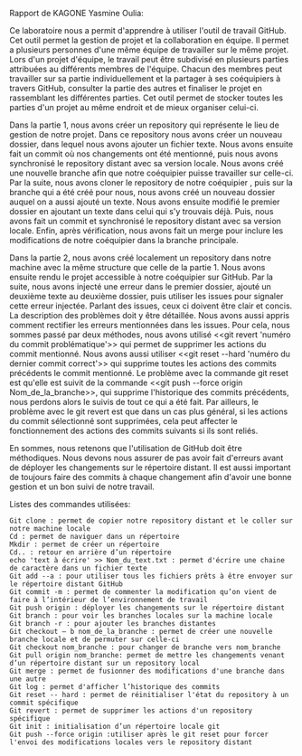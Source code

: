 Rapport de KAGONE Yasmine Oulia:


Ce laboratoire nous a permit d'apprendre à utiliser l'outil de travail GitHub. Cet outil permet la gestion
de projet et la collaboration en équipe. Il permet a plusieurs personnes d'une même équipe de travailler sur
le même projet. Lors d'un projet d'équipe, le travail peut être subdivisé en plusieurs parties attribuées
au différents membres de l'équipe. Chacun des membres peut travailler sur sa partie individuellement et la
partager à ses coéquipiers à travers GitHub, consulter la partie des autres et finaliser le projet en rassemblant 
les différentes parties. Cet outil permet de stocker toutes les parties d'un projet au même endroit et de 
mieux organiser celui-ci.

Dans la partie 1, nous avons créer un repository qui représente le lieu de gestion de notre projet. Dans ce
repository nous avons créer un nouveau dossier, dans lequel nous avons ajouter un  fichier texte. Nous avons 
ensuite fait un commit où nos changements ont été mentionné, puis nous avons synchronisé le repository distant
avec sa version locale. Nous avons créé une nouvelle branche afin que notre coéquipier puisse travailler sur 
celle-ci. Par la suite, nous avons cloner le repository de notre coéquipier , puis sur la branche qui a été 
créé pour nous, nous avons créé un nouveau dossier auquel on a aussi ajouté un texte. Nous avons ensuite
modifié le premier dossier en ajoutant un texte dans celui qui s'y trouvais déjà. Puis, nous avons fait un commit et 
synchronisé le repository distant avec sa version locale. Enfin, après vérification, nous avons fait un merge 
pour inclure les modifications de notre coéquipier dans la branche principale.

Dans la partie 2, nous avons créé localement un repository dans notre machine avec la même structure que celle de la
partie 1. Nous avons ensuite rendu le projet accessible à notre coéquipier sur GitHub. Par la suite, nous 
avons injecté une erreur dans le premier dossier, ajouté un deuxième texte au deuxième dossier, puis utiliser
les issues pour signaler cette erreur injectée. Parlant des issues, ceux ci doivent être clair et concis. La 
description des problèmes doit y être détaillée. Nous avons aussi appris comment rectifier les erreurs 
mentionnées dans les issues. Pour cela, nous sommes passé par deux méthodes, nous avons utilisé 
<<git revert 'numéro du commit problématique'>> qui permet de supprimer les actions du commit mentionné. Nous
avons aussi utiliser <<git reset --hard 'numéro du dernier commit correct'>> qui supprime toutes les actions 
des commits précédents le commit mentionné. Le problème avec la commande git reset est qu'elle est suivit de 
la commande <<git push --force origin Nom_de_la_branche>>, qui supprime l'historique des commits précédents, 
nous perdons alors le suivis de tout ce qui a été fait. Par ailleurs, le problème avec le git revert est que 
dans un cas plus général, si les actions du commit sélectionné sont supprimées, cela peut affecter le fonctionnement 
des actions des commits suivants si ils sont reliés.

En sommes, nous retenons que l'utilisation de GitHub doit être méthodiques. Nous devons nous assurer de pas avoir fait d'erreurs 
avant de déployer les changements sur le répertoire distant. Il est aussi important de toujours faire des commits à chaque changement
afin d'avoir une bonne gestion et un bon suivi de notre travail.

Listes des commandes utilisées:

    Git clone : permet de copier notre repository distant et le coller sur notre machine locale
    Cd : permet de naviguer dans un répertoire
    Mkdir : permet de créer un répertoire
    Cd.. : retour en arrière d’un répertoire
    echo 'text à écrire' >> Nom_du_text.txt : permet d'écrire une chaine de caractère dans un fichier texte
    Git add --a : pour utiliser tous les fichiers prêts à être envoyer sur le répertoire distant GitHub
    Git commit -m : permet de commenter la modification qu’on vient de faire à l’intérieur de l’environnement de travail
    Git push origin : déployer les changements sur le répertoire distant
    Git branch : pour voir les branches locales sur la machine locale
    Git branch -r : pour ajouter les branches distantes
    Git checkout – b nom_de_la_branche : permet de créer une nouvelle branche locale et de permuter sur celle-ci
    Git checkout nom_branche : pour changer de branche vers nom_branche
    Git pull origin nom_branche: permet de mettre les changements venant d’un répertoire distant sur un repository local
    Git merge : permet de fusionner des modifications d'une branche dans une autre
    Git log : permet d'afficher l’historique des commits
    Git reset -- hard : permet de réinitialiser l'état du repository à un commit spécifique
    Git revert : permet de supprimer les actions d'un repository spécifique
    Git init : initialisation d’un répertoire locale git
    Git push --force origin :utiliser après le git reset pour forcer l'envoi des modifications locales vers le repository distant


